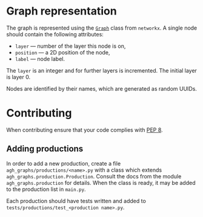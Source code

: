 # Graph representation

The graph is represented using the
[`Graph`](https://networkx.org/documentation/stable/reference/classes/graph.html)
class from `networkx`.
A single node should contain the following attributes:
* `layer` &mdash; number of the layer this node is on,
* `position` &mdash; a 2D position of the node,
* `label` &mdash; node label.

The `layer` is an integer and for further layers is incremented.
The initial layer is layer 0.

Nodes are identified by their names, which are generated as random UUIDs.

# Contributing

When contributing ensure that your code complies with
[PEP 8](https://www.python.org/dev/peps/pep-0008/).

## Adding productions

In order to add a new production, create a file `agh_graphs/productions/<name>.py`
with a class which extends `agh_graphs.production.Production`.
Consult the docs from the module `agh_graphs.production` for details.
When the class is ready, it may be added to the production list in `main.py`.

Each production should have tests written and added to
`tests/productions/test_<production name>.py`.
